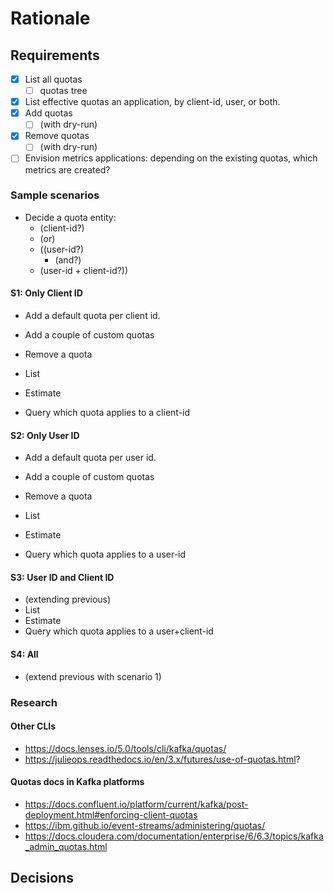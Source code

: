 # Rationale

## Requirements

- [x] List all quotas
  - [ ] quotas tree
- [x] List effective quotas an application, by client-id, user, or both.
- [x] Add quotas
  - [ ] (with dry-run)
- [x] Remove quotas 
  - [ ] (with dry-run)
- [ ] Envision metrics applications: depending on the existing quotas, which metrics are created?

### Sample scenarios

- Decide a quota entity:
  - (client-id?)
  - (or)
  - ((user-id?)
    - (and?)
  - (user-id + client-id?))
  
#### S1: Only Client ID

- Add a default quota per client id.
- Add a couple of custom quotas
- Remove a quota

- List
- Estimate
- Query which quota applies to a client-id

#### S2: Only User ID

- Add a default quota per user id.
- Add a couple of custom quotas
- Remove a quota

- List
- Estimate
- Query which quota applies to a user-id

#### S3: User ID and Client ID

- (extending previous)
- List
- Estimate
- Query which quota applies to a user+client-id

#### S4: All

- (extend previous with scenario 1)

### Research

#### Other CLIs

- https://docs.lenses.io/5.0/tools/cli/kafka/quotas/
- https://julieops.readthedocs.io/en/3.x/futures/use-of-quotas.html?

#### Quotas docs in Kafka platforms

- https://docs.confluent.io/platform/current/kafka/post-deployment.html#enforcing-client-quotas
- https://ibm.github.io/event-streams/administering/quotas/
- https://docs.cloudera.com/documentation/enterprise/6/6.3/topics/kafka_admin_quotas.html

## Decisions


